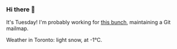 ### Hi there :wave:

It's Tuesday! I'm probably working for [this bunch](https://github.com/kohofinancial), maintaining a Git mailmap.

Weather in Toronto: light snow, at -1°C.
